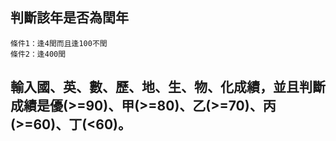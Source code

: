 ## 判斷該年是否為閏年
```
條件1：逢4閏而且逢100不閏
條件2：逢400閏
```
## 輸入國、英、數、歷、地、生、物、化成績，並且判斷成績是優(>=90)、甲(>=80)、乙(>=70)、丙(>=60)、丁(<60)。
```

```
